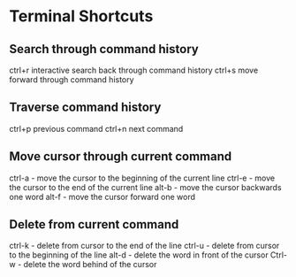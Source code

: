 # Terminal Shortcuts

## Search through command history 
ctrl+r interactive search back through command history
ctrl+s move forward through command history

## Traverse command history 
ctrl+p previous command
ctrl+n next command

## Move cursor through current command 
ctrl-a - move the cursor to the beginning of the current line
ctrl-e - move the cursor to the end of the current line
alt-b - move the cursor backwards one word
alt-f - move the cursor forward one word

## Delete from current command 
ctrl-k - delete from cursor to the end of the line
ctrl-u - delete from cursor to the beginning of the line
alt-d - delete the word in front of the cursor
Ctrl-w - delete the word behind of the cursor
